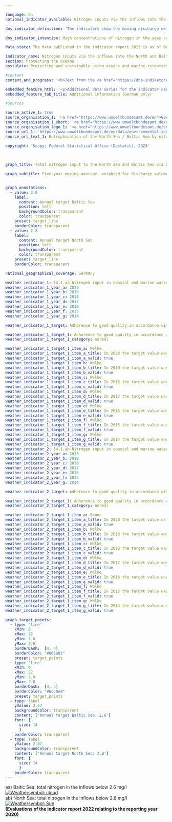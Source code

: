 ```yaml
---

language: en    
national_indicator_available: Nitrogen inputs via the inflows into the North and Baltic Seas    

dns_indicator_definition: 'The indicators show the moving discharge-weighted five-year average of nitrogen concentrations in milligrams (<abbr title="Miligrams" tabindex="0">mg</abbr>) of nitrogen per litre (<abbr title="Litre" tabindex="0">l</abbr>) of water discharged from rivers into the North Sea and the Baltic Sea.<sup>1</sup><br><br><small><sup>1</sup>Regarding the North Sea, these are the following rivers: Eider, Elbe, Ems, Weser, Rhein, Treene, Aarlau, Bongsieler Kanal and Miele. As far as the Baltic Sea is concerned, these are the following rivers: Peene, Trave, Warnow, Langballigau, Füsinger Au, Koseler Au, Schwentine, Kossau, Goddesdorfer Au, Oldenburger Graben, Aalbeck, Schwartau, Lippingau, Hagener Au, Barthe, Duvenbaek, Hellbach, Maurine, Recknitz, Ryck, Stepenitz, Uecker, Wallensteingraben and Zarow.</small>'    

dns_indicator_intention: High concentrations of nitrogen in the seas can lead to eutrophication effects such as oxygen depletion, the loss of biodiversity and to the destruction of fish spawning grounds. Therefore, the input of nitrogen should stay below 2.8&nbsp;<abbr title="Miligrams" tabindex="0">mg</abbr> nitrogen per litre discharge for the rivers flowing into the North Sea and below 2.6&nbsp;<abbr title="Miligrams per litre" tabindex="0">mg/l</abbr> for the rivers flowing into the Baltic Sea. This aligns with the management targets of the Ordinance on the Protection of Surface Waters (<abbr title="Oberflächengewässerverordnung" tabindex="0">OGewV</abbr>), which were agreed in implementation of the Water Framework Directive, as well as with those of the Marine Strategy Framework Directive and the Baltic Sea Action Plan.    

data_state: The data published in the indicator report 2022 is as of Oct 31 2022. The data shown on this platform is updated regularly, so that more current data may be available online than published in the <a href="https://dns-indikatoren.de/en/publications_reports/">indicator report 2022</a>.    

indicator_name: Nitrogen inputs via the inflows into the North and Baltic Seas    
section: Protecting the oceans    
postulate: Protecting and sustainably using oceans and marine resources    

#content     
content_and_progress: '<b>Text from the <a href="https://dns-indikatoren.de/en/publications_reports/">Indicator Report 2022&nbsp;</a></b><br><br>One of the main causes of nitrogen inputs reaching the North and Baltic Seas via inflows is nitrogen surplus in agriculture, which is measured in indicator 2.1.a. Like nitrogen, phosphorus also leads to eutrophication. Phosphorus pollution in rivers is examined separately in indicator 6.1.a.<br><br>The calculations for this indicator use monitoring data on nitrogen concentrations and on the discharge volumes of small and major rivers flowing into the North and Baltic Seas, which the German Environment Agency collates as reported by the Länder and by river basin commissions. Data is also included for smaller rivers which do not flow directly into the North or Baltic Sea but are tributaries to larger rivers. In these cases, the data for each river are taken from its last monitoring site before the confluence. The Rhine is also included in the figures, even though its estuary is not in Germany. The data for the Rhine were recorded at the point where it leaves Germany (monitoring site at Bimmen, Kleve).<br><br>The nitrogen concentrations for each river are weighted for discharge volume, so that major rivers which discharge large qualities of water have a greater influence on the average that smaller ones. To prevent the graph being distorted by single extreme events like floods or droughts, which can result in anomalously very high or very low nitrogen inputs, the values are depicted as a five-year moving average.<br><br>The average nitrogen concentration for all North and Baltic Sea inflows, weighted for discharge volume, has followed a downward trend since the beginning of the time series, with the reduction in concentration more marked for the North Sea than the Baltic. The 2016-2020&nbsp;average for the North Sea inflows was a concentration of 2.8&nbsp;<abbr title="Miligrams per litre" tabindex="0">mg/l</abbr> and reached jointly the target value for the first time. For rivers flowing into the Baltic Sea, the average concentration was 3.1&nbsp;<abbr title="Miligrams per litre" tabindex="0">mg/l</abbr> for the same period and, thus, exceeded the upper limit of 2.6&nbsp;<abbr title="Miligrams per litre" tabindex="0">mg/l</abbr>.<br><br>In contrast to the aggregated indicator 14.1.a “Nitrogen inputs via the inflows into the North and Baltic Seas”, each river by itself has to meet the management target to achieve good quality, as defined by the Ordinance on the Protection of Surface Waters. The target is neither achieved for the North Sea nor the Baltic Sea.<br><br>Of the three major inflows into the Baltic Sea, the Peene, the Trave and the Warnow, only the latter had already reached the management target by 2016-2020. Nevertheless, Peene and Trave showed a small reduction in concentration across the five-year averages by 0.1&nbsp;<abbr title="Miligrams per litre" tabindex="0">mg/l</abbr>. In some of the smaller Baltic Sea inflows, concentrations of nitrogen are still several times higher than the management target, with values of up to 5.9&nbsp;<abbr title="Miligrams per litre" tabindex="0">mg/l</abbr>, and the target was only reached by a quarter of the smaller Baltic Sea inflows.<br><br>Of the North Sea inflows, only the Rhine met the management target in the period 2016&nbsp;to 2020, and, hence, was mainly responsible for the joint achievement of the weighted for discharge volume target value. The five-year averages of nitrogen concentrations decreased for all major North Sea inflows (Ems, Weser, Rhein and Eider) by 0.1&nbsp;to 0.2&nbsp;<abbr title="Miligrams per litre" tabindex="0">mg/l</abbr>, except for the Elbe. A slight decline was also measured by the five-year averages of nitrogen concentrations for the small North Sea inflows. Accordingly, the values were between 2.6&nbsp;<abbr title="Miligrams per litre" tabindex="0">mg/l</abbr> and 3.5&nbsp;<abbr title="Miligrams per litre" tabindex="0">mg/l</abbr> in the period from 2016-2020.'    

embedded_feature_html: '<p>Additional data series for the indicator can be found <a href="https://dns-indikatoren.de/en/public/AddInfos/de/14_1_a.pdf" target="_blank" >here</a>.</p><br><small>Note: You can display the PDF document directly in your browser or download the PDF document and open it with a PDF reader of your choice. We will be happy to advise you.</small>'
embedded_feature_tab_title: Additional information (German only)    

#Sources    

source_active_1: true
source_organisation_1: '<a href="https://www.umweltbundesamt.de/en">German Environment Agency (as reported by the Länder and by river basin commissions</a>'
source_organisation_1_short: '<a href="https://www.umweltbundesamt.de/en" target="_blank">German Environment Agency (as reported by the Länder and by river basin commissions</a>'
source_organisation_logo_1: '<a href="https://www.umweltbundesamt.de/en" target="_blank"><img src="https://dns-indikatoren.de/public/OrgImgEn/uba.png" alt="German Environment Agency (as reported by the Länder and by river basin commissions" title=" Click here to visit the homepage of the organizationGerman Environment Agency (as reported by the Länder and by river basin commissions" style="height:60px; width:148px; border: transparent"/></a>'
source_url_1: 'https://www.umweltbundesamt.de/en/data/environmental-indicators/indicator-eutrophication-of-the-north-sea-baltic-sea'
source_url_text_1: Eutrophication of the North Sea / Baltic Sea by nitrogen
    
copyright: '&copy; Federal Statistical Office (Destatis), 2023'    

    

graph_title: Total nitrogen input to the North Sea and Baltic Sea via German tributaries    

graph_subtitle: Five-year moving average, weighted for discharge volume    


graph_annotations:
  - value: 2.6
    label:
      content: Annual target Baltic Sea
      position: left
      backgroundColor: transparent
      color: transparent
    preset: target_line
    borderColor: transparent
  - value: 2.8
    label:
      content: Annual target North Sea
      position: left
      backgroundColor: transparent
      color: transparent
    preset: target_line
    borderColor: transparent        

national_geographical_coverage: Germany    

weather_indicator_1: 14.1.aa Nitrogen input in coastal and marine waters – nitrogen input via the inflows into the Baltic Sea
weather_indicator_1_year_a: 2020
weather_indicator_1_year_b: 2019
weather_indicator_1_year_c: 2018
weather_indicator_1_year_d: 2017
weather_indicator_1_year_e: 2016
weather_indicator_1_year_f: 2015
weather_indicator_1_year_g: 2014

weather_indicator_1_target: Adherence to good quality in accordance with the Ordinance on the Protection of Surface Waters (Oberflächengewässerver-ordnung) (annual averages for total nitro-gen in rivers flowing into the Baltic may not exceed 2.6&nbsp;<abbr title="Miligrams per litre" tabindex="0">mg/l</abbr>)

weather_indicator_1_target_1: Adherence to good quality in accordance with the Ordinance on the Protection of Surface Waters (Oberflächengewässerver-ordnung) (annual averages for total nitro-gen in rivers flowing into the Baltic may not exceed 2.6&nbsp;<abbr title="Miligrams per litre" tabindex="0">mg/l</abbr>)
weather_indicator_1_target_1_category: normal

weather_indicator_1_target_1_item_a: Wolke
weather_indicator_1_target_1_item_a_title: In 2020 the target value was not reached, but the average development pointed in the desired direction.
weather_indicator_1_target_1_item_a_valid: true
weather_indicator_1_target_1_item_b: Wolke
weather_indicator_1_target_1_item_b_title: In 2019 the target value was not reached, but the average development pointed in the desired direction.
weather_indicator_1_target_1_item_b_valid: true
weather_indicator_1_target_1_item_c: Wolke
weather_indicator_1_target_1_item_c_title: In 2018 the target value was not reached, but the average development pointed in the desired direction.
weather_indicator_1_target_1_item_c_valid: true
weather_indicator_1_target_1_item_d: Wolke
weather_indicator_1_target_1_item_d_title: In 2017 the target value was not reached, but the average development pointed in the desired direction.
weather_indicator_1_target_1_item_d_valid: true
weather_indicator_1_target_1_item_e: Wolke
weather_indicator_1_target_1_item_e_title: In 2016 the target value was not reached, but the average development pointed in the desired direction.
weather_indicator_1_target_1_item_e_valid: true
weather_indicator_1_target_1_item_f: Wolke
weather_indicator_1_target_1_item_f_title: In 2015 the target value was not reached, but the average development pointed in the desired direction.
weather_indicator_1_target_1_item_f_valid: true
weather_indicator_1_target_1_item_g: Wolke
weather_indicator_1_target_1_item_g_title: In 2014 the target value was not reached, but the average development pointed in the desired direction.
weather_indicator_1_target_1_item_g_valid: true
weather_indicator_2: 14.1.ab Nitrogen input in coastal and marine waters – nitrogen input via the inflows into the North Sea
weather_indicator_2_year_a: 2020
weather_indicator_2_year_b: 2019
weather_indicator_2_year_c: 2018
weather_indicator_2_year_d: 2017
weather_indicator_2_year_e: 2016
weather_indicator_2_year_f: 2015
weather_indicator_2_year_g: 2014

weather_indicator_2_target: Adherence to good quality in accordance with the Ordinance on the Protection of Surface Waters (annual averages for total nitrogen in rivers flowing into the North Sea may not exceed 2.8&nbsp;<abbr title="Miligrams per litre" tabindex="0">mg/l</abbr>)

weather_indicator_2_target_1: Adherence to good quality in accordance with the Ordinance on the Protection of Surface Waters (annual averages for total nitrogen in rivers flowing into the North Sea may not exceed 2.8&nbsp;<abbr title="Miligrams per litre" tabindex="0">mg/l</abbr>)
weather_indicator_2_target_1_category: normal

weather_indicator_2_target_1_item_a: Sonne
weather_indicator_2_target_1_item_a_title: In 2020 the target value or a better value was achieved and the average change did not point in the direction of deterioration.
weather_indicator_2_target_1_item_a_valid: true
weather_indicator_2_target_1_item_b: Wolke
weather_indicator_2_target_1_item_b_title: In 2019 the target value was not reached, but the average development pointed in the desired direction.
weather_indicator_2_target_1_item_b_valid: true
weather_indicator_2_target_1_item_c: Wolke
weather_indicator_2_target_1_item_c_title: In 2018 the target value was not reached, but the average development pointed in the desired direction.
weather_indicator_2_target_1_item_c_valid: true
weather_indicator_2_target_1_item_d: Wolke
weather_indicator_2_target_1_item_d_title: In 2017 the target value was not reached, but the average development pointed in the desired direction.
weather_indicator_2_target_1_item_d_valid: true
weather_indicator_2_target_1_item_e: Wolke
weather_indicator_2_target_1_item_e_title: In 2016 the target value was not reached, but the average development pointed in the desired direction.
weather_indicator_2_target_1_item_e_valid: true
weather_indicator_2_target_1_item_f: Wolke
weather_indicator_2_target_1_item_f_title: In 2015 the target value was not reached, but the average development pointed in the desired direction.
weather_indicator_2_target_1_item_f_valid: true
weather_indicator_2_target_1_item_g: Wolke
weather_indicator_2_target_1_item_g_title: In 2014 the target value was not reached, but the average development pointed in the desired direction.
weather_indicator_2_target_1_item_g_valid: true    

graph_target_points:
  - type: 'line'
    xMin: 0
    xMax: 22
    yMin: 2.6
    yMax: 2.6
    borderDash:  [4, 4]
    borderColor: "#065a82"
    preset: target_points
  - type: 'line'
    xMin: 0
    xMax: 22
    yMin: 2.8
    yMax: 2.8
    borderDash:  [4, 4]
    borderColor: "#6cc0e8"
    preset: target_points
  - type: label
    yValue: 2.67
    backgroundColor: transparent
    content: ['Annual target Baltic Sea: 2,6']
    font: {
      size: 14
      }
    borderColor: transparent
  - type: label
    yValue: 2.87
    backgroundColor: transparent
    content: ['Annual target North Sea: 2,8']
    font: {
      size: 14
      }
    borderColor: transparent    
---
```



<div>
  <div class="my-header">
    <label class="default">aa) Baltic Sea: total nitrogen in the inflows below 2.6&nbsp;mg/l
      <a href="https://dns-indikatoren.de/en/status"><img src="https://g205sdgs.github.io/sdg-indicators/public/Wettersymbole/Wolke.png" title="In 2020 the target value was not reached, but the average development pointed in the desired direction." alt="Weathersymbol: cloud"/>
      </a>
    </label>
  </div>
</div>
<div>
  <div class="my-header">
    <label class="default">ab) North Sea: total nitrogen in the inflows below 2.8&nbsp;mg/l
      <a href="https://dns-indikatoren.de/en/status"><img src="https://g205sdgs.github.io/sdg-indicators/public/Wettersymbole/Sonne.png" title="In 2020 the target value or a better value was achieved and the average change did not point in the direction of deterioration." alt="Weathersymbol: Sun"/>
      </a>
    </label>
  </div>
</div>
<div class="my-header-note">
  <label class="default"><b>(Evaluations of the indicator report 2022 relating to the reporting year 2020)
  </b></label>
</div>
